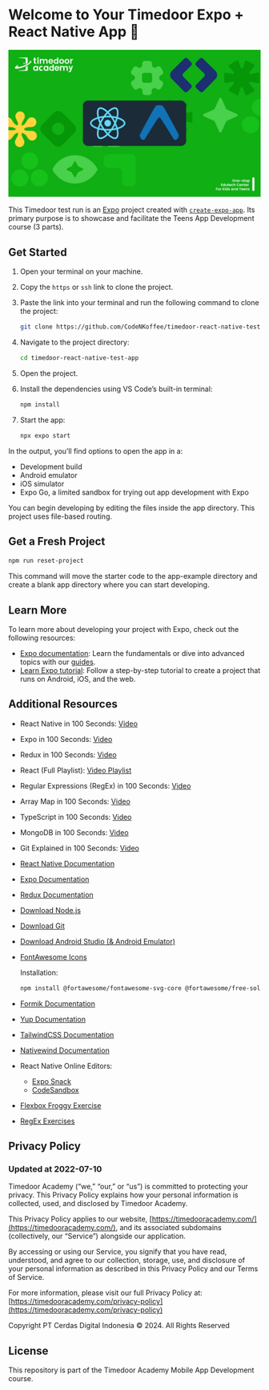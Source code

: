 # Welcome to Your Timedoor Expo + React Native App 👋

![README-banner](/assets/images/readme-banner.jpg)

This Timedoor test run is an [Expo](https://expo.dev) project created with [`create-expo-app`](https://www.npmjs.com/package/create-expo-app). Its primary purpose is to showcase and facilitate the Teens App Development course (3 parts).

## Get Started

1. Open your terminal on your machine.

2. Copy the `https` or `ssh` link to clone the project.

3. Paste the link into your terminal and run the following command to clone the project:

   ```bash
   git clone https://github.com/CodeNKoffee/timedoor-react-native-test-app.git
   ```

4. Navigate to the project directory:

   ```bash
   cd timedoor-react-native-test-app
   ```

5. Open the project.

6. Install the dependencies using VS Code’s built-in terminal:

   ```bash
   npm install
   ```

7. Start the app:

   ```bash
   npx expo start
   ```

In the output, you’ll find options to open the app in a:

- Development build
- Android emulator
- iOS simulator
- Expo Go, a limited sandbox for trying out app development with Expo

You can begin developing by editing the files inside the app directory. This project uses file-based routing.

## Get a Fresh Project

```bash
npm run reset-project
```

This command will move the starter code to the app-example directory and create a blank app directory where you can start developing.

## Learn More

To learn more about developing your project with Expo, check out the following resources:

- [Expo documentation](https://docs.expo.dev/): Learn the fundamentals or dive into advanced topics with our [guides](https://docs.expo.dev/guides).
- [Learn Expo tutorial](https://docs.expo.dev/tutorial/introduction/): Follow a step-by-step tutorial to create a project that runs on Android, iOS, and the web.

## Additional Resources

- React Native in 100 Seconds: [Video](https://youtu.be/gvkqT_Uoahw?si=sYOnmQqRFCC1kDLb)
- Expo in 100 Seconds: [Video](https://youtu.be/vFW_TxKLyrE?si=GiUSewtUu1KPkqWP)
- Redux in 100 Seconds: [Video](https://youtu.be/_shA5Xwe8_4?si=i3cGJ-sTwdFBJE0_)
- React (Full Playlist): [Video Playlist](https://youtube.com/playlist?list=PL0vfts4VzfNgUUEtEjxDVfh4iocVR3qIb&si=yF7R5f5hKil29avI)
- Regular Expressions (RegEx) in 100 Seconds: [Video](https://youtu.be/sXQxhojSdZM?si=g8Vbnn2pL-UNB24O)
- Array Map in 100 Seconds: [Video](https://youtu.be/DC471a9qrU4?si=fejKvYaB0cj3Y99i)
- TypeScript in 100 Seconds: [Video](https://youtu.be/zQnBQ4tB3ZA?si=9IlOl8-0ESrLOv-q)
- MongoDB in 100 Seconds: [Video](https://youtu.be/-bt_y4Loofg?si=9QWgw0RZLsB9eNLN)
- Git Explained in 100 Seconds: [Video](https://youtu.be/hwP7WQkmECE?si=Gcv9thN4Yr-kuv4E)

- [React Native Documentation](https://reactnative.dev/)
- [Expo Documentation](https://docs.expo.dev/)
- [Redux Documentation](https://redux-toolkit.js.org/)
- [Download Node.js](https://nodejs.org/en/download/prebuilt-installer)
- [Download Git](https://git-scm.com/downloads)
- [Download Android Studio (& Android Emulator)](https://developer.android.com/studio)
- [FontAwesome Icons](https://fontawesome.com/search)

   Installation:

   ```bash
   npm install @fortawesome/fontawesome-svg-core @fortawesome/free-solid-svg-icons @fortawesome/react-native-fontawesome
   ```

- [Formik Documentation](https://formik.org/)
- [Yup Documentation](https://formik.org/docs/guides/validation)
- [TailwindCSS Documentation](https://tailwindcss.com/)
- [Nativewind Documentation](https://www.nativewind.dev/v4/getting-started/react-native)

- React Native Online Editors:
  - [Expo Snack](https://snack.expo.dev/)
  - [CodeSandbox](https://codesandbox.io/)
- [Flexbox Froggy Exercise](https://flexboxfroggy.com/)
- [RegEx Exercises](https://regexone.com/)

## Privacy Policy

### Updated at 2022-07-10

Timedoor Academy
(“we,” “our,” or “us”) is committed to protecting your privacy. This Privacy Policy explains how your personal information is collected, used, and disclosed by Timedoor Academy.

This Privacy Policy applies to our website, [https://timedooracademy.com/](https://timedooracademy.com/), and its associated subdomains (collectively, our “Service”) alongside our application.

By accessing or using our Service, you signify that you have read, understood, and agree to our collection, storage, use, and disclosure of your personal information as described in this Privacy Policy and our Terms of Service.

For more information, please visit our full Privacy Policy at: [https://timedooracademy.com/privacy-policy](https://timedooracademy.com/privacy-policy)

Copyright PT Cerdas Digital Indonesia © 2024. All Rights Reserved

## License

This repository is part of the Timedoor Academy Mobile App Development course.
